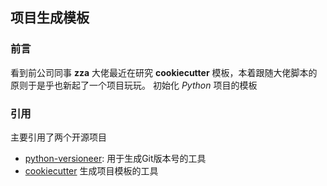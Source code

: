 ## 项目生成模板
### 前言
看到前公司同事 **zza** 大佬最近在研究 **cookiecutter** 模板，本着跟随大佬脚本的原则于是乎也新起了一个项目玩玩。
初始化 *Python* 项目的模板

### 引用
主要引用了两个开源项目
* [python-versioneer](https://github.com/python-versioneer/python-versioneer): 用于生成Git版本号的工具
* [cookiecutter](https://github.com/cookiecutter/cookiecutter) 生成项目模板的工具
